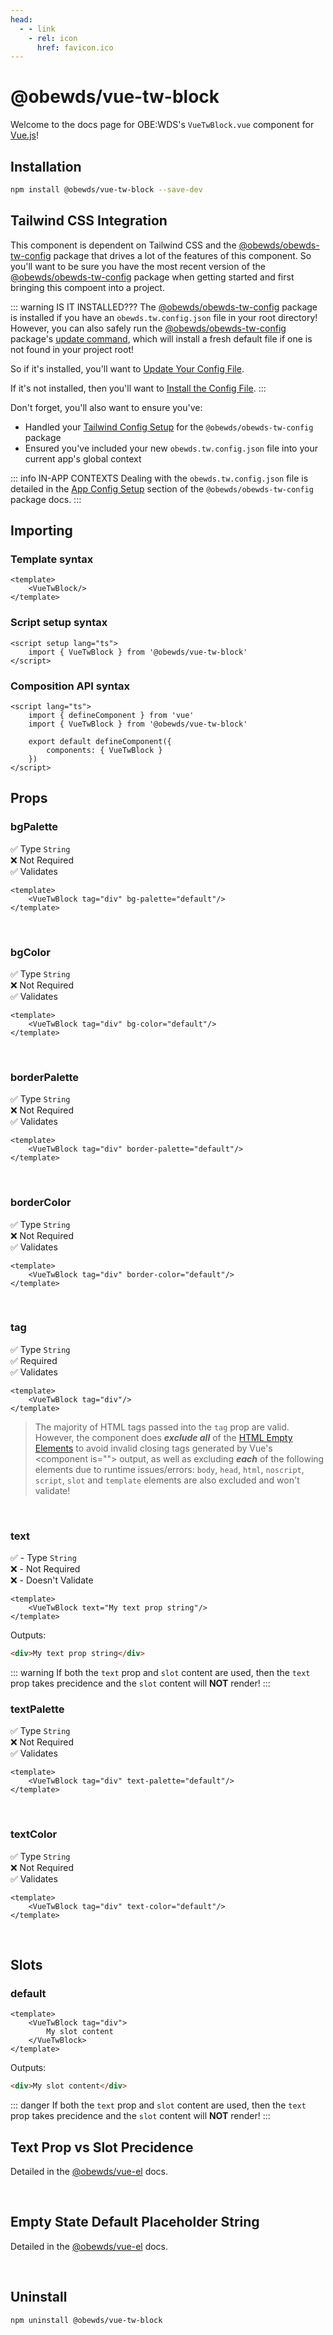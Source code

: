 ```yaml
---
head:
  - - link
    - rel: icon
      href: favicon.ico
---
```



# @obewds/vue-tw-block

Welcome to the docs page for OBE:WDS's `VueTwBlock.vue` component for [Vue.js](https://vuejs.org/)!




## Installation

```bash
npm install @obewds/vue-tw-block --save-dev
```




## Tailwind CSS Integration

This component is dependent on Tailwind CSS and the [@obewds/obewds-tw-config](https://obewds.github.io/obewds-tw-config) package that drives a lot of the features of this component. So you'll want to be sure you have the most recent version of the [@obewds/obewds-tw-config](https://obewds.github.io/obewds-tw-config) package when getting started and first bringing this compoent into a project.


::: warning IS IT INSTALLED???
The [@obewds/obewds-tw-config](https://obewds.github.io/obewds-tw-config) package is installed if you have an `obewds.tw.config.json` file in your root directory! However, you can also safely run the [@obewds/obewds-tw-config](https://obewds.github.io/obewds-tw-config) package's [update command](https://obewds.github.io/obewds-tw-config/#updating-config-versions), which will install a fresh default file if one is not found in your project root!

So if it's installed, you'll want to [Update Your Config File](https://obewds.github.io/obewds-tw-config/#updating-config-versions).

If it's not installed, then you'll want to [Install the Config File](https://obewds.github.io/obewds-tw-config/#config-file-installation).
:::

Don't forget, you'll also want to ensure you've:

* Handled your [Tailwind Config Setup](https://obewds.github.io/obewds-tw-config/#tailwind-config-setup) for the `@obewds/obewds-tw-config` package
* Ensured you've included your new `obewds.tw.config.json` file into your current app's global context

::: info IN-APP CONTEXTS
Dealing with the `obewds.tw.config.json` file is detailed in the [App Config Setup](https://obewds.github.io/obewds-tw-config/#app-config-setup) section of the `@obewds/obewds-tw-config` package docs.
:::





## Importing




### Template syntax

```html{2}
<template>
    <VueTwBlock/>
</template>
```




### Script setup syntax

```html{2}
<script setup lang="ts">
    import { VueTwBlock } from '@obewds/vue-tw-block'
</script>
```




### Composition API syntax

```html{3,6}
<script lang="ts">
    import { defineComponent } from 'vue'
    import { VueTwBlock } from '@obewds/vue-tw-block'

    export default defineComponent({
        components: { VueTwBlock }
    })
</script>
```




## Props

### bgPalette

:white_check_mark: Type `String`  
:x: Not Required  
:white_check_mark: Validates

```html{2}
<template>
    <VueTwBlock tag="div" bg-palette="default"/>
</template>
```

<br>

### bgColor

:white_check_mark: Type `String`  
:x: Not Required  
:white_check_mark: Validates

```html{2}
<template>
    <VueTwBlock tag="div" bg-color="default"/>
</template>
```

<br>

### borderPalette

:white_check_mark: Type `String`  
:x: Not Required  
:white_check_mark: Validates

```html{2}
<template>
    <VueTwBlock tag="div" border-palette="default"/>
</template>
```

<br>

### borderColor

:white_check_mark: Type `String`  
:x: Not Required  
:white_check_mark: Validates

```html{2}
<template>
    <VueTwBlock tag="div" border-color="default"/>
</template>
```

<br>

### tag

:white_check_mark: Type `String`  
:white_check_mark: Required  
:white_check_mark: Validates

```html{2}
<template>
    <VueTwBlock tag="div"/>
</template>
```

> The majority of HTML tags passed into the `tag` prop are valid. However, the component does **_exclude all_** of the [HTML Empty Elements](https://developer.mozilla.org/en-US/docs/Glossary/Empty_element) to avoid invalid closing tags generated by Vue's &lt;component is=""&gt; output, as well as excluding **_each_** of the following elements due to runtime issues/errors: `body`, `head`, `html`, `noscript`, `script`, `slot` and `template` elements are also excluded and won't validate!

<br>

### text

:white_check_mark: - Type `String`  
:x: - Not Required  
:x: - Doesn't Validate


```html{2}
<template>
    <VueTwBlock text="My text prop string"/>
</template>
```

Outputs:

```html
<div>My text prop string</div>
```

::: warning
If both the `text` prop and `slot` content are used, then the `text` prop takes precidence and the `slot` content will **NOT** render!
:::

### textPalette

:white_check_mark: Type `String`  
:x: Not Required  
:white_check_mark: Validates

```html{2}
<template>
    <VueTwBlock tag="div" text-palette="default"/>
</template>
```

<br>

### textColor

:white_check_mark: Type `String`  
:x: Not Required  
:white_check_mark: Validates

```html{2}
<template>
    <VueTwBlock tag="div" text-color="default"/>
</template>
```

<br>




## Slots

### default

```html{2-4}
<template>
    <VueTwBlock tag="div">
        My slot content
    </VueTwBlock>
</template>
```

Outputs:

```html
<div>My slot content</div>
```

::: danger
If both the `text` prop and `slot` content are used, then the `text` prop takes precidence and the `slot` content will **NOT** render!
:::

## Text Prop vs Slot Precidence

Detailed in the [@obewds/vue-el](https://obewds.github.io/vue-el/#text-prop-vs-slot-precidence) docs.

<br>






## Empty State Default Placeholder String

Detailed in the [@obewds/vue-el](https://obewds.github.io/vue-el/#empty-state-default-placeholder-string) docs.

<br>





## Uninstall

```bash
npm uninstall @obewds/vue-tw-block
```



<!--
## Markdown Examples

::: tip
This is a tip
:::

::: info
This is an info box
:::

::: warning
This is a warning
:::

::: danger
This is a dangerous warning
:::

::: tip CUSTOM TITLE
This is a dangerous warning
:::

::: details
This is a details block, which does not work in Internet Explorer or old versions of Edge.
:::

::: details Click me to view the code

```js
console.log('Hello, VitePress!')
```

:::
-->

